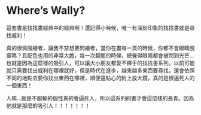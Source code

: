 # Where’s Wally?

這套書是找找書經典中的經典啊！還記得小時候，唯一有深刻印象的找找書就是尋找威利！

真的很佩服繪者，讓我不禁想要問繪者，當你在畫每一頁的時候，你都不會眼睛脫窗嗎？且配色也用的非常大膽，每一次翻閱的時候，總覺得眼睛都會被閃到光芒…也就是因為這麼樣的吸引人，可以讓大小朋友都愛不釋手的找找書系列。以前可能就只需要找出威利在哪裡就好，但是時代在進步，越來越多東西要尋找，還會依照不同的地點去要你找出東西在哪裡，順便還貼心的附上放大鏡，真的是很逼死人的一個東西！

人嘛…就是不服輸的個性真的會逼死人，所以這系列的書才會這麼樣的長青。因為他就是那麼的吸引人！！！！！！！
